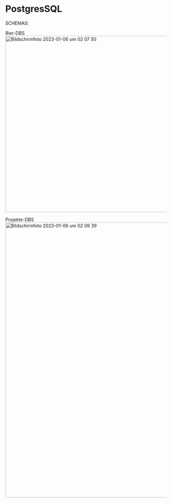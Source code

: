# PostgresSQL

SCHEMAS:

Bier-DBS
<img width="551" alt="Bildschirmfoto 2023-01-06 um 02 07 50" src="https://user-images.githubusercontent.com/83275601/210909140-04abb69f-c64a-455e-b3f6-9bac06325a0b.png">


Projekte-DBS
<img width="859" alt="Bildschirmfoto 2023-01-06 um 02 09 39" src="https://user-images.githubusercontent.com/83275601/210909303-7cc36fb4-6b06-4a55-8377-d1c64e8932da.png">
